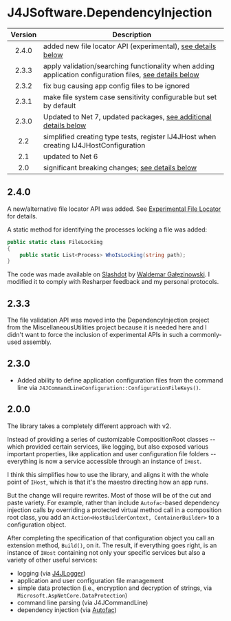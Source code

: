 # J4JSoftware.DependencyInjection

|Version|Description|
|:-----:|-----------|
|2.4.0|added new file locator API (experimental), [see details below](#240)|
|2.3.3|apply validation/searching functionality when adding application configuration files, [see details below](#233)|
|2.3.2|fix bug causing app config files to be ignored|
|2.3.1|make file system case sensitivity configurable but set by default|
|2.3.0|Updated to Net 7, updated packages, [see additional details below](#230)|
|2.2|simplified creating type tests, register IJ4JHost when creating IJ4JHostConfiguration|
|2.1|updated to Net 6|
|2.0|significant breaking changes; [see details below](#200)|

## 2.4.0

A new/alternative file locator API was added. See [Experimental File Locator](file-locator.md) for details.

A static method for identifying the processes locking a file was added:

```csharp
public static class FileLocking
{
    public static List<Process> WhoIsLocking(string path);
}
```

The code was made available on [Slashdot](https://stackoverflow.com/questions/317071/how-do-i-find-out-which-process-is-locking-a-file-using-net) by [Waldemar Gałęzinowski](https://stackoverflow.com/users/5343480/waldemar-ga%c5%82%c4%99zinowski). I modified it to comply with Resharper feedback and my personal protocols.

## 2.3.3

The file validation API was moved into the DependencyInjection project from the MiscellaneousUtilities project because it is needed here and I didn't want to force the inclusion of experimental APIs in such a commonly-used assembly.

## 2.3.0

- Added ability to define application configuration files from the command line via `J4JCommandLineConfiguration::ConfigurationFileKeys()`.

## 2.0.0

The library takes a completely different approach with v2.

Instead of providing a series of customizable CompositionRoot classes -- which provided certain services, like logging, but also exposed various important properties, like  application and user configuration file folders -- everything is now a service accessible through an instance of `IHost`.

I think this simplifies how to use the library, and aligns it with the whole point of `IHost`, which is that it's the maestro directing how an app runs.

But the change will require rewrites. Most of those will be of the cut and paste variety. For example, rather than include `Autofac`-based dependency injection calls by overriding a protected virtual method call in a composition root class, you add an `Action<HostBuilderContext, ContainerBuilder>` to a configuration object.

After completing the specification of that configuration object you call an extension method, `Build()`, on it. The result, if everything goes right, is an instance of `IHost` containing not only your specific services but also a variety of other useful services:

- logging (via [J4JLogger](https://github.com/markolbert/J4JLogging))
- application and user configuration file management
- simple data protection (i.e., encryption and decryption of strings, via `Microsoft.AspNetCore.DataProtection`)
- command line parsing (via J4JCommandLine)
- dependency injection (via [Autofac](https://autofac.org/))
